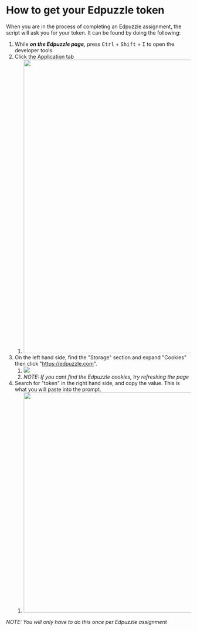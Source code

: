 # How to get your Edpuzzle token
When you are in the process of completing an Edpuzzle assignment, the script will ask you for your token. It can be found by doing the following:

1. While ___on the Edpuzzle page,___ press <kbd>Ctrl</kbd> + <kbd>Shift</kbd> + <kbd>I</kbd> to open the developer tools
2. Click the Application tab
   1. <img src="https://user-images.githubusercontent.com/48573618/192154041-d172df6d-388d-4d0a-a2bd-729b8d831076.png" width="800" />
3. On the left hand side, find the "Storage" section and expand "Cookies" then click "https://edpuzzle.com".
   1. <img src="https://user-images.githubusercontent.com/48573618/192154223-006a7c79-37e5-4fad-9a68-a4df1dea3036.png" />
   2. *NOTE: If you cant find the Edpuzzle cookies, try refreshing the page*
4. Search for "token" in the right hand side, and copy the value. This is what you will paste into the prompt.
   1. <img src="https://user-images.githubusercontent.com/48573618/192154360-e541f5b8-d1d9-4753-818e-165d447eab0f.png" height="600"/>

*NOTE: You will only have to do this once per Edpuzzle assignment*
